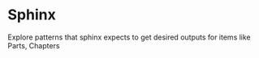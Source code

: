 # Sphinx

Explore patterns that sphinx expects to get desired outputs for items like Parts, Chapters
